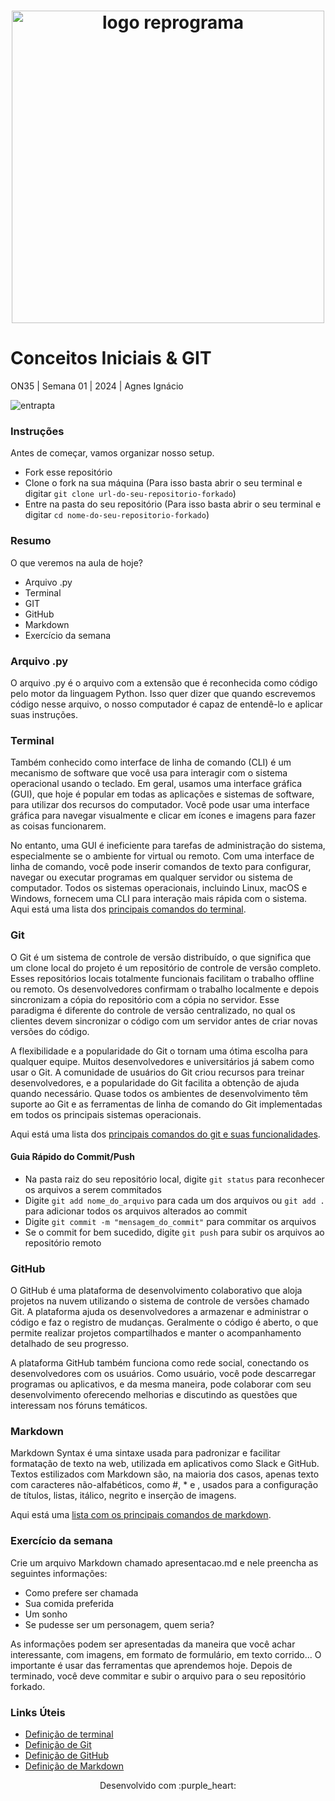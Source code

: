 <h1 align="center">
  <img src="assets/reprograma-fundos-claros.png" alt="logo reprograma" width="500">
</h1>

# Conceitos Iniciais & GIT

ON35 | Semana 01 | 2024 | Agnes Ignácio

![entrapta](https://static.wikia.nocookie.net/ad1ba8f8-d808-4eab-bf10-070bccba586f/scale-to-width/755)

### Instruções
Antes de começar, vamos organizar nosso setup.
* Fork esse repositório 
* Clone o fork na sua máquina (Para isso basta abrir o seu terminal e digitar `git clone url-do-seu-repositorio-forkado`)
* Entre na pasta do seu repositório (Para isso basta abrir o seu terminal e digitar `cd nome-do-seu-repositorio-forkado`)

### Resumo
O que veremos na aula de hoje?
* Arquivo .py
* Terminal
* GIT
* GitHub
* Markdown
* Exercício da semana


### Arquivo .py
O arquivo .py é o arquivo com a extensão que é reconhecida como código pelo motor da linguagem Python. Isso quer dizer que quando escrevemos código nesse arquivo, o nosso computador é capaz de entendê-lo e aplicar suas instruções.


### Terminal
Também conhecido como interface de linha de comando (CLI) é um mecanismo de software que você usa para interagir com o sistema operacional usando o teclado. Em geral, usamos uma interface gráfica (GUI), que hoje é popular em todas as aplicações e sistemas de software, para utilizar dos recursos do computador. Você pode usar uma interface gráfica para navegar visualmente e clicar em ícones e imagens para fazer as coisas funcionarem. 

No entanto, uma GUI é ineficiente para tarefas de administração do sistema, especialmente se o ambiente for virtual ou remoto. Com uma interface de linha de comando, você pode inserir comandos de texto para configurar, navegar ou executar programas em qualquer servidor ou sistema de computador. Todos os sistemas operacionais, incluindo Linux, macOS e Windows, fornecem uma CLI para interação mais rápida com o sistema. Aqui está uma lista dos [principais comandos do terminal](https://dtnetwork.com.br/comandos-basicos-do-cmd/).


### Git
O Git é um sistema de controle de versão distribuído, o que significa que um clone local do projeto é um repositório de controle de versão completo. Esses repositórios locais totalmente funcionais facilitam o trabalho offline ou remoto. Os desenvolvedores confirmam o trabalho localmente e depois sincronizam a cópia do repositório com a cópia no servidor. Esse paradigma é diferente do controle de versão centralizado, no qual os clientes devem sincronizar o código com um servidor antes de criar novas versões do código.

A flexibilidade e a popularidade do Git o tornam uma ótima escolha para qualquer equipe. Muitos desenvolvedores e universitários já sabem como usar o Git. A comunidade de usuários do Git criou recursos para treinar desenvolvedores, e a popularidade do Git facilita a obtenção de ajuda quando necessário. Quase todos os ambientes de desenvolvimento têm suporte ao Git e as ferramentas de linha de comando do Git implementadas em todos os principais sistemas operacionais.

Aqui está uma lista dos [principais comandos do git e suas funcionalidades](https://www.freecodecamp.org/portuguese/news/10-comandos-do-git-que-todo-desenvolvedor-deveria-conhecer/).

#### Guia Rápido do Commit/Push
* Na pasta raiz do seu repositório local, digite `git status` para reconhecer os arquivos a serem commitados
* Digite `git add nome_do_arquivo` para cada um dos arquivos ou `git add .` para adicionar todos os arquivos alterados ao commit
* Digite `git commit -m "mensagem_do_commit"` para commitar os arquivos
* Se o commit for bem sucedido, digite `git push` para subir os arquivos ao repositório remoto

### GitHub
O GitHub é uma plataforma de desenvolvimento colaborativo que aloja projetos na nuvem utilizando o sistema de controle de versões chamado Git. A plataforma ajuda os desenvolvedores a armazenar e administrar o código e faz o registro de mudanças. Geralmente o código é aberto, o que permite realizar projetos compartilhados e manter o acompanhamento detalhado de seu progresso.

A plataforma GitHub também funciona como rede social, conectando os desenvolvedores com os usuários. Como usuário, você pode descarregar programas ou aplicativos, e da mesma maneira, pode colaborar com seu desenvolvimento oferecendo melhorias e discutindo as questões que interessam nos fóruns temáticos.

### Markdown
Markdown Syntax é uma sintaxe usada para padronizar e facilitar formatação de texto na web, utilizada em aplicativos como Slack e GitHub. Textos estilizados com Markdown são, na maioria dos casos, apenas texto com caracteres não-alfabéticos, como #, \* e ![](), usados para a configuração de títulos, listas, itálico, negrito e inserção de imagens.

Aqui está uma [lista com os principais comandos de markdown](https://docs.pipz.com/central-de-ajuda/learning-center/guia-basico-de-markdown#open).

### Exercício da semana
Crie um arquivo Markdown chamado apresentacao.md e nele preencha as seguintes informações:
 * Como prefere ser chamada
 * Sua comida preferida
 * Um sonho
 * Se pudesse ser um personagem, quem seria?

As informações podem ser apresentadas da maneira que você achar interessante, com imagens, em formato de formulário, em texto corrido... O importante é usar das ferramentas que aprendemos hoje.
Depois de terminado, você deve commitar e subir o arquivo para o seu repositório forkado.

### Links Úteis
- [Definição de terminal](https://aws.amazon.com/pt/what-is/cli/#:~:text=Uma%20interface%20de%20linha%20de,aplica%C3%A7%C3%B5es%20e%20sistemas%20de%20software.)
- [Definição de Git](https://learn.microsoft.com/pt-br/devops/develop/git/what-is-git)
- [Definição de GitHub](https://ebaconline.com.br/blog/o-que-e-github)
- [Definição de Markdown](https://docs.pipz.com/central-de-ajuda/learning-center/guia-basico-de-markdown#open)


<p align="center">
Desenvolvido com :purple_heart:  
</p>

